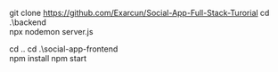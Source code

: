 git clone https://github.com/Exarcun/Social-App-Full-Stack-Turorial
cd .\backend\
npx nodemon server.js


cd ..
cd .\social-app-frontend\
npm install
npm start
